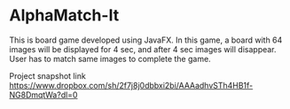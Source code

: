 # AlphaMatch-It
This is board game developed using JavaFX. In this game, a board with 64 images will be displayed for 4 sec, and after 4 sec images will disappear. User has to match same images to complete the game.

Project snapshot link https://www.dropbox.com/sh/2f7j8j0dbbxi2bi/AAAadhvSTh4HB1f-NG8DmqtWa?dl=0
